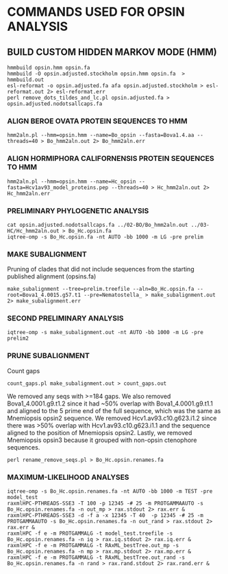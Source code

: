 # COMMANDS USED FOR OPSIN ANALYSIS

## BUILD CUSTOM HIDDEN MARKOV MODE (HMM)
```
hmmbuild opsin.hmm opsin.fa
hmmbuild -O opsin.adjusted.stockholm opsin.hmm opsin.fa  > hmmbuild.out
esl-reformat -o opsin.adjusted.fa afa opsin.adjusted.stockholm > esl-reformat.out 2> esl-reformat.err
perl remove_dots_tildes_and_lc.pl opsin.adjusted.fa > opsin.adjusted.nodotsallcaps.fa
```

### ALIGN BEROE OVATA PROTEIN SEQUENCES TO HMM
```
hmm2aln.pl --hmm=opsin.hmm --name=Bo_opsin --fasta=Bova1.4.aa --threads=40 > Bo_hmm2aln.out 2> Bo_hmm2aln.err
```

### ALIGN HORMIPHORA CALIFORNENSIS PROTEIN SEQUENCES TO HMM
```
hmm2aln.pl --hmm=opsin.hmm --name=Hc_opsin --fasta=Hcv1av93_model_proteins.pep --threads=40 > Hc_hmm2aln.out 2> Hc_hmm2aln.err
```

### PRELIMINARY PHYLOGENETIC ANALYSIS
```
cat opsin.adjusted.nodotsallcaps.fa ../02-BO/Bo_hmm2aln.out ../03-HC/Hc_hmm2aln.out > Bo_Hc.opsin.fa
iqtree-omp -s Bo_Hc.opsin.fa -nt AUTO -bb 1000 -m LG -pre prelim
```

### MAKE SUBALIGNMENT
Pruning of clades that did not include sequences from the starting published alignment (opsins.fa)
```
make_subalignment --tree=prelim.treefile --aln=Bo_Hc.opsin.fa --root=Bova1_4.0015.g57.t1 --pre=Nematostella_ > make_subalignment.out 2> make_subalignment.err
```

### SECOND PRELIMINARY ANALYSIS
```
iqtree-omp -s make_subalignment.out -nt AUTO -bb 1000 -m LG -pre prelim2
```

### PRUNE SUBALIGNMENT
Count gaps
```
count_gaps.pl make_subalignment.out > count_gaps.out
```

We removed any seqs with >=184 gaps. We also removed Bova1_4.0001.g9.t1.2 since it had ~50% overlap with Bova1_4.0001.g9.t1.1 and aligned to the 5 prime end of the full sequence, which was the same as Mnemiopsis opsin2 sequence. We removed Hcv1.av93.c10.g623.i1.2 since there was >50% overlap with Hcv1.av93.c10.g623.i1.1 and the sequence aligned to the position of Mnemiopsis opsin2. Lastly, we removed Mnemiopsis opsin3 because it grouped with non-opsin ctenophore sequences.

```
perl rename_remove_seqs.pl > Bo_Hc.opsin.renames.fa
``` 

### MAXIMUM-LIKELIHOOD ANALYSES
```
iqtree-omp -s Bo_Hc.opsin.renames.fa -nt AUTO -bb 1000 -m TEST -pre model_test
raxmlHPC-PTHREADS-SSE3 -T 100 -p 12345 -# 25 -m PROTGAMMAAUTO -s Bo_Hc.opsin.renames.fa -n out_mp > rax.stdout 2> rax.err &
raxmlHPC-PTHREADS-SSE3 -d -f a -x 12345 -T 40  -p 12345 -# 25 -m PROTGAMMAAUTO -s Bo_Hc.opsin.renames.fa -n out_rand > rax.stdout 2> rax.err &
raxmlHPC -f e -m PROTGAMMALG -t model_test.treefile -s Bo_Hc.opsin.renames.fa -n iq > rax.iq.stdout 2> rax.iq.err &
raxmlHPC -f e -m PROTGAMMALG -t RAxML_bestTree.out_mp -s Bo_Hc.opsin.renames.fa -n mp > rax.mp.stdout 2> rax.mp.err &
raxmlHPC -f e -m PROTGAMMALG -t RAxML_bestTree.out_rand -s Bo_Hc.opsin.renames.fa -n rand > rax.rand.stdout 2> rax.rand.err &
```

